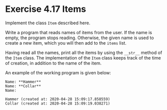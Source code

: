 # Exercise 4.17 Items

Implement the class `Item` described here.

Write a program that reads names of items from the user. If the name is empty, the program stops reading. Otherwise, the given name is used to create a new item, which you will then add to the `items` list.

Having read all the names, print all the items by using the `__str__` method of the  `Item` class. The implementation of the `Item` class keeps track of the time of creation, in addition to the name of the item.

An example of the working program is given below:

```plaintext
Name: **Hammer**
Name: **Collar**
Name:

Hammer (created at: 2020-04-28 15:09:17.858559)
Collar (created at: 2020-04-28 15:09:19.038271)
```
